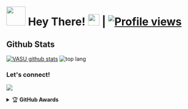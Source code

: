 # <img src="https://i.pinimg.com/originals/01/63/6c/01636c5434cd0462086620c60fdfec16.gif" width="50px"> Hey There! <img src="https://raw.githubusercontent.com/MartinHeinz/MartinHeinz/master/wave.gif" width="30px"> | [![Profile views](https://gpvc.arturio.dev/reyanXD)](https://github.com/reyanXD)



##   **Github Stats**
[![VASU github stats](https://github-readme-stats.vercel.app/api?username=reyanXD&show_icons=true&theme=cobalt&count_private=true)](https://github.com/reyanXD)
![top lang](https://github-readme-stats.vercel.app/api/top-langs?username=reyanXD&show_icons=true&theme=tokyonight&layout=compact)



### Let's connect!
<p>
    <a href="https://t.me/reyanXD" target="blank"><img src="https://img.shields.io/badge/@reyanXD-30302f?style=flat&logo=telegram" /></a>
    </p>
<details>
    <summary>&#127942 <b>GitHub Awards</b></summary><br/>

![Github Trophy](https://github-profile-trophy.vercel.app/?username=reyanXD)
</details


